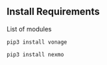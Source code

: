 ## Install Requirements
List of modules

```
pip3 install vonage
```  

```
pip3 install nexmo
```  
